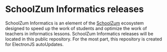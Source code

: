 # SchoolZum Informatics releases
SchoolZum Informatics is an element of the [SchoolZum](https://schoolzum.ru/) ecosystem designed to speed up the work of students and optimize the work of teachers in informatics lessons.
SchoolZum Informatics releases will be located in this public repository. 
For the most part, this repository is created for ElectronJS autoUpdates.
